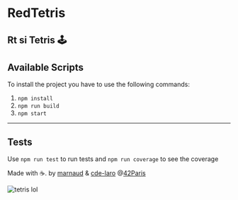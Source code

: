 # RedTetris
##  Rt si Tetris 🕹


## Available Scripts

To install the project you have to use the following commands: 

1. `npm install`
2. `npm run build`
3. `npm start`
---
## Tests

Use `npm run test` to run tests and `npm run coverage` to see the coverage

Made with ☕.  by [marnaud](https://github.com/missmaelyss) & [cde-laro](https://github.com/cde-laro) @[42Paris](https://twitter.com/42born2code)

![tetris lol](https://media1.giphy.com/media/Rd8mDiihpkFm5GgCqR/giphy.gif?cid=ecf05e4777cqtkbylbxg7xkuwlxmxao9w43cdt268sn9wv4h&rid=giphy.gif&ct=g)
